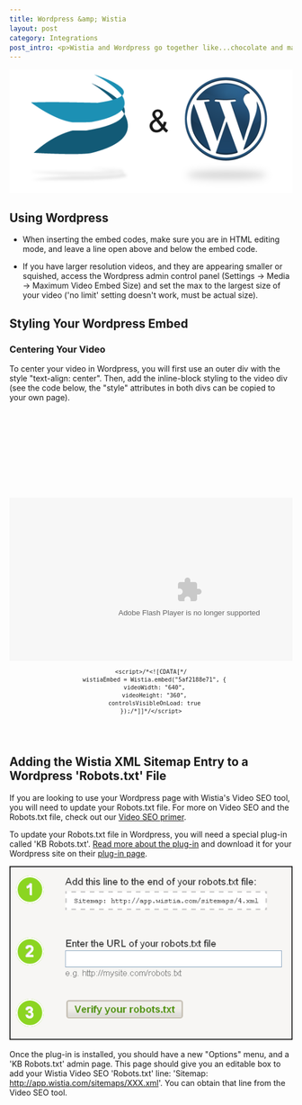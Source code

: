 ```yaml
---
title: Wordpress &amp; Wistia
layout: post
category: Integrations
post_intro: <p>Wistia and Wordpress go together like...chocolate and marshmallow (insert your favorite food pairing).</p><p>Wordpress is a great platform, but it's not always so nice to things like iframes and javascript (which are essential for video embed codes). To prevent issues with your Wistia embeds in Wordpress, we built the <a href="http://wordpress.org/extend/plugins/wistia-wordpress-oembed-plugin">Wistia Wordpress Plug-in</a>.</p><p>If you're using Wistia with Wordpress, we strongly recommend you install the plug-in!</p>
---
```


<div class="post_image center"><img src="/images/wistia_wordpress.png" alt="wistia_wordpress" /></div>

## Using Wordpress

*  When inserting the embed codes, make sure you are in HTML editing mode, and leave a line open above and below the embed code.

*  If you have larger resolution videos, and they are appearing smaller or squished, access the Wordpress admin control panel (Settings -> Media -> Maximum Video Embed Size) and set the max to the largest size of your video ('no limit' setting doesn't work, must be actual size).

## Styling Your Wordpress Embed

### Centering Your Video

To center your video in Wordpress, you will first use an outer div with the style "text-align: center".  Then, add the inline-block styling to the video div (see the code below, the "style" attributes in both divs can be copied to your own page).

<pre><code class='language-markup'>
<div id="the_video" style="text-align: center;">

  <div id="wistia_5af2188e71" style="width:640px;height:360px;display: inline-block; *display: inline; margin: 0 auto; vertical-align: top;  zoom: 1;" data-video-width="640" data-video-height="360">
    <object id="wistia_5af2188e71_seo" classid="clsid:D27CDB6E-AE6D-11cf-96B8-444553540000" style="display:block;height:100%;position:relative;width:100%;">
    <param name="movie" value="http://embed.wistia.com/flash/embed_player_v2.0.swf?2012-02-08"></param><param name="allowfullscreen" value="true"></param>
    <param name="allowscriptaccess" value="always"></param><param name="wmode" value="opaque"></param>
    <param name="flashvars" value="videoUrl=http://embed.wistia.com/deliveries/008ea72d13517143c0e738b91aca90aa9a17ab98.bin&&hdUrl=http://embed.wistia.com/deliveries/39aacc9a8f142e920273ed35d62dbc6fefd04acd.bin&stillUrl=http://embed.wistia.com/deliveries/44f16ff951e71f077d458933fd68ec02a35bd23d.bin"></param>
    <embed src="http://embed.wistia.com/flash/embed_player_v2.0.swf?2012-02-08" type="application/x-shockwave-flash" allowfullscreen="true" allowscriptaccess="always" wmode="opaque" flashvars="videoUrl=http://embed.wistia.com/deliveries/008ea72d13517143c0e738b91aca90aa9a17ab98.bin&hdUrl=http://embed.wistia.com/deliveries/39aacc9a8f142e920273ed35d62dbc6fefd04acd.bin&stillUrl=http://embed.wistia.com/deliveries/44f16ff951e71f077d458933fd68ec02a35bd23d.bin" style="display:block;height:100%;position:relative;width:100%;"></embed></object></div>
    <script charset="ISO-8859-1" src="http://fast.wistia.com/static/E-v1.js"></script>
    <script>/*<![CDATA[*/
      wistiaEmbed = Wistia.embed("5af2188e71", {
      videoWidth: "640",
      videoHeight: "360",
      controlsVisibleOnLoad: true
    });/*]]*/</script>

</div>
</code></pre>


## Adding the Wistia XML Sitemap Entry to a Wordpress 'Robots.txt' File

If you are looking to use your Wordpress page with Wistia's Video SEO tool, you will need to update your Robots.txt file.  For more on Video SEO and the Robots.txt file, check out our [Video SEO primer](/video-seo#setup.html).

To update your Robots.txt file in Wordpress, you will need a special plug-in called 'KB Robots.txt'.  [Read more about the plug-in](http://adambrown.info/b/widgets/kb-robots-txt) and download it for your Wordpress site on their [plug-in page](http://wordpress.org/extend/plugins/kb-robotstxt).

<div class="post_image float_right"><img src="/images/video-seo-setup2.png" alt="video-seo-setup2" /></div>

Once the plug-in is installed, you should have a new "Options" menu, and a 'KB Robots.txt' admin page.  This page should give you an editable box to add your Wistia Video SEO 'Robots.txt' line: 'Sitemap: http://app.wistia.com/sitemaps/XXX.xml'.  You can obtain that line from the Video SEO tool.



